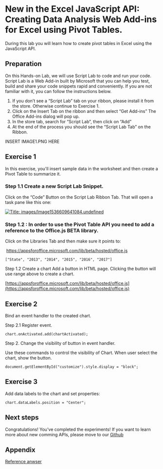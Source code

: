 # New in the Excel JavaScript API: Creating Data Analysis Web Add-ins for Excel using Pivot Tables.

During this lab you will learn how to create pivot tables in Excel using the JavaScript API.

## Preparation

On this Hands-on Lab, we will use Script Lab to code and run your code. Script Lab is a Web Add-in built by Microsoft that you can help you test, build and share your code snippets rapid and conveniently. If you are not familiar with it, you can follow the instructions below.

1.  If you don’t see a “Script Lab” tab on your ribbon, please install it from the store. Otherwise continue to Exercise 1\.
2.  Click on the Insert Tab on the ribbon and then select “Get Add-ins” The Office Add-ins dialog will pop up.
3.  In the store tab, search for “Script Lab”, then click on “Add”
4.  At the end of the process you should see the “Script Lab Tab” on the Ribbon.

INSERT IMAGE1.PNG HERE

## Exercise 1

In this exercise, you'll insert sample data in the worksheet and then create a Pivot Table to summarize it.

### Step 1.1 Create a new Script Lab Snippet.

Click on the “Code” Button on the Script Lab Ribbon Tab. That will open a task pane like this one:

[![Title: images/Image1536609641084.undefined](~WRS%7b4D64F2A5-90F3-483C-A4B1-123409AEFC21%7d_files/image001.png)](https://raw.githubusercontent.com/OfficeDev/hands-on-labs/master/images/Image1536609641084.undefined)

### Step 1.2 : In order to use the Pivot Table API you need to add a reference to the Office.js BETA library.

Click on the Libraries Tab and then make sure it points to:

 https://appsforoffice.microsoft.com/lib/beta/hosted/office.js

```
["State", "2013", "2014", "2015", "2016", "2017"]
```

Step 1.2 Create a chart Add a button in HTML page. Clicking the button will use range above to create a chart.

[https://appsforoffice.microsoft.com/lib/beta/hosted/office.js](https://appsforoffice.microsoft.com/lib/beta/hosted/office.js)

## Exercise 2

Bind an event handler to the created chart.

Step 2.1 Register event.

```
chart.onActivated.add(chartActivated);
```

Step 2\. Change the visibility of button in event handler.

Use these commands to control the visibility of Chart. When user select the chart, show the button.

```
document.getElementById("customize").style.display = "block";
```

## Exercise 3

Add data labels to the chart and set properties:

```
chart.dataLabels.position = "Center";
```

## Next steps

Congratulations! You’ve completed the experiments! If you want to learn more about new comming APIs, please move to our [Github](https://github.com/OfficeDev/office-js-docs/tree/ExcelJs_OpenSpec)

## Appendix

[Reference anwser](https://gist.github.com/79f15944334e208361bbb1aa7229ec3f)